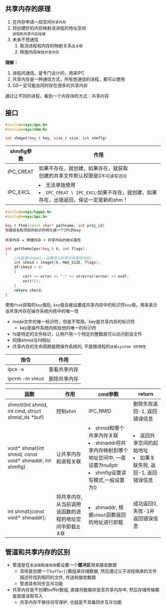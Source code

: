 
## 共享内存的原理
1. 在内存申请一段空间`共享内存`
2. 将创建好的内存映射进进程的地址空间\
        `进程和共享内存挂接`
3. 未来不想通信
   1. 取消进程和内存的映射关系`去关联`
   2. 释放内存`释放共享内存`

**理解：**
1. 进程间通信，是专门设计的，用来IPC
2. 共享内存是一种通信方式，所有想通信的进程，都可以使用
3. OS一定可能会同时存在很多的共享内存

通过让不同的进程，看到一个内存块的方式：共享内存

## 接口
```cc
#include<sys/ipc.h>
#include<sys/shm.h>

int shmget(key_t key, size_t size, int shmflg)
```
|shmflg参数|作用|
|---|---|
|IPC_CREAT|如果不存在，就创建，如果存在，就获取<br>创建的共享文件默认权限是0`不可读写访问`|
|IPC_EXCL|<li>无法单独使用<li> `IPC_CREAT \ IPC_EXCL`:如果不存在，就创建，如果存在，出错返回，保证一定是新的shm！|

```cc
#include<sys/types.h>
#include<sys/ipc.h>

key_t ftok(const char* pathname, int proj_id)
将路径名和项目的标识符转化成一个IPC的key
```
`共享内存 = 物理内存 + 共享内存的相关属性`

```cpp
int getShmHelper(key_t k, int flags)
{
    //k是要shmget, 设置进入共享内存属性中的!
    int shmid = shmget(k, MAX_SIZE, flags);
    if(shmid < 0)
    {
        cerr << error << ":" << strerror(errno) << endl;
        exit(2);
    }
    return shmid;
}
```
使用`ftok`获取的`key`值后, `key`值会被设置成共享内存中的标识符`key`值，用来表示该共享内存在操作系统内核中的唯一性


- inode文件的唯一标识符，但是不常用。key是共享内存的标识符
  - key是操作系统内核给他的唯一的标识符
- fd是特定的文件标识，让用户用一个特定的整数就可以访问到该文件
- 同理shmid与fd相似
- 共享内存的生命周期是随操作系统的, 不是随进程的`这是system V的特性`

|指令|作用|
|---|---|
|ipcs `-m`|查看共享内存|
|ipcrm -m `shmid`|删除共享内存|

|函数|作用|cmd参数|return|
|---|---|---|---|
|shmctl(int shmid, int cmd, struct shmid_ds *buf)|控制shm|IPC_RMID|删除失败返回-1, 返回错误信息|
|void* shmat(int shmid, const void* shmaddr, int shmflg)|让共享内存和进程关联|<li>shmid和哪个共享内存关联<li>shmaddr将共享内存映射到哪个地址空间中, 一直设置为nullptr<li>shmflg设置读写模式,一般设置为0|<li>返回共享空间的起始地址<li>如果关联失败, 返回-1, 返回错误信息|
|int shmdt(const void* shmaddr);|将共享内存, 从当前调用该函数的进程的地址空间中卸载`去关联`|<li>shmaddr, 根据`shmat`函数返回的地址进行卸载|成功返回0, 失败-1并返回错误信息|

## 管道和共享内存的区别
- 管道是在`发送端`和`接收端`都设置一个**缓冲区**用来接收数据
  - 具体是创建一个`buffer[]`数组来存储数据, 然后通过父子进程继承的文件描述符找到相同的文件, 传送和接收数据
  - 管道具有同步互斥功能
- 共享内存是不创建buffer数组, 直接将数据存放至共享内存中, 然后存储传输都是直接读取写入
  - 共享内存不做任何写保护, 也就是不具备同步互斥功能